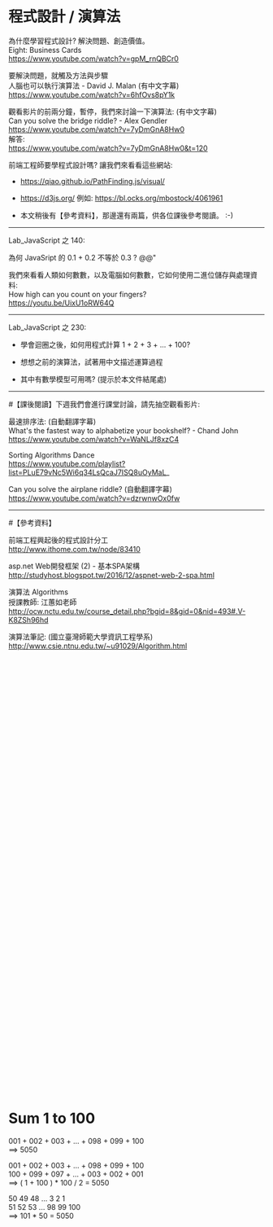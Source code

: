 # 程式設計 / 演算法

為什麼學習程式設計? 解決問題、創造價值。<br>
Eight: Business Cards<br>
https://www.youtube.com/watch?v=gpM_rnQBCr0


要解決問題，就觸及方法與步驟<br>
人腦也可以執行演算法 - David J. Malan (有中文字幕)<br>
https://www.youtube.com/watch?v=6hfOvs8pY1k


觀看影片的前兩分鐘，暫停，我們來討論一下演算法: (有中文字幕)<br>
Can you solve the bridge riddle? - Alex Gendler<br>
https://www.youtube.com/watch?v=7yDmGnA8Hw0  <br>
解答:<br>
https://www.youtube.com/watch?v=7yDmGnA8Hw0&t=120


前端工程師要學程式設計嗎? 讓我們來看看這些網站:

- https://qiao.github.io/PathFinding.js/visual/

- https://d3js.org/
  例如: https://bl.ocks.org/mbostock/4061961

- 本文稍後有【參考資料】，那邊還有兩篇，供各位課後參考閱讀。 :-)


--------------------------------------------------------------------------------

Lab_JavaScript 之 140:

為何 JavaSript 的 0.1 + 0.2 不等於 0.3 ? @@"

我們來看看人類如何數數，以及電腦如何數數，它如何使用二進位儲存與處理資料:<br>
How high can you count on your fingers?<br>
https://youtu.be/UixU1oRW64Q


--------------------------------------------------------------------------------

Lab_JavaScript 之 230:

- 學會迴圈之後，如何用程式計算 1 + 2 + 3 + ... + 100?

- 想想之前的演算法，試著用中文描述運算過程

- 其中有數學模型可用嗎? (提示於本文件結尾處)




--------------------------------------------------------------------------------

#【課後閱讀】下週我們會進行課堂討論，請先抽空觀看影片:

最速排序法: (自動翻譯字幕)<br>
What's the fastest way to alphabetize your bookshelf? - Chand John<br>
https://www.youtube.com/watch?v=WaNLJf8xzC4


Sorting Algorithms Dance<br>
https://www.youtube.com/playlist?list=PLuE79vNc5Wi6q34LsQcaJ7ISQ8uOyMaL_


Can you solve the airplane riddle? (自動翻譯字幕)<br>
https://www.youtube.com/watch?v=dzrwnwOx0fw



--------------------------------------------------------------------------------

#【參考資料】

前端工程興起後的程式設計分工<br>
http://www.ithome.com.tw/node/83410

asp.net Web開發框架 (2) - 基本SPA架構<br>
http://studyhost.blogspot.tw/2016/12/aspnet-web-2-spa.html


演算法 Algorithms<br>
授課教師: 江蕙如老師<br>
http://ocw.nctu.edu.tw/course_detail.php?bgid=8&gid=0&nid=493#.V-K8ZSh96hd

演算法筆記: (國立臺灣師範大學資訊工程學系)<br>
http://www.csie.ntnu.edu.tw/~u91029/Algorithm.html

<br><br><br><br><br><br><br><br><br><br><br><br><br><br><br><br><br><br><br><br><br><br><br><br><br>
<br><br><br><br><br><br><br><br><br><br><br><br><br><br><br><br><br><br><br><br><br><br><br><br><br>

# Sum 1 to 100

001 + 002 + 003 + ... + 098 + 099 + 100<br>
==> 5050


001 + 002 + 003 + ... + 098 + 099 + 100<br>
100 + 099 + 097 + ... + 003 + 002 + 001<br>
==> ( 1 + 100 ) * 100 / 2 = 5050


50  49  48 ...  3   2   1<br>
51  52  53 ... 98  99  100<br>
==> 101 * 50 = 5050

